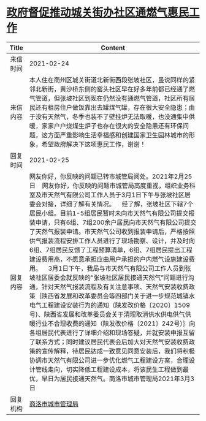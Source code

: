 # <a href="http://www.shangluo.gov.cn/zmhd/ldxxxx.jsp?urltype=leadermail.LeaderMailContentUrl&wbtreeid=1112&leadermailid=6965">政府督促推动城关街办社区通燃气惠民工作</a>
| Title |                                                                                                                                                                                                                                                                                                                               Content                                                                                                                                                                                                                                                                                                                                |
|:-----:|----------------------------------------------------------------------------------------------------------------------------------------------------------------------------------------------------------------------------------------------------------------------------------------------------------------------------------------------------------------------------------------------------------------------------------------------------------------------------------------------------------------------------------------------------------------------------------------------------------------------------------------------------------------------|
| 来信时间  | 2021-02-24                                                                                                                                                                                                                                                                                                                                                                                                                                                                                                                                                                                                                                                           |
| 来信内容  | 本人住在商州区城关街道北新街西段张坡社区，虽说同样的紧邻北新街，黄沙桥东侧的窑头社区早在好多年前都已经通了燃气管道，但张坡社区到现在仍然没有通燃气管道，社区所有居民还有租房住户做饭靠出去罐煤气罐，存在很大安全隐患；由于没有天然气，冬季也装不了壁挂炉无法取暖，也没通集中供暖，家家户户烧煤生炉子也存在很大的安全隐患还有环保问题，这方面严重影响生活幸福感和创建国家卫生园林城市的形象，希望政府解决下这项惠民工作，谢谢！                                                                                                                                                                                                                                                                                                                                                                                                                                                      |
| 回复时间  | 2021-02-25                                                                                                                                                                                                                                                                                                                                                                                                                                                                                                                                                                                                                                                           |
| 回复内容  | 网友你好，你反映的问题已转市城管局阅处。2021年2月25日    网友你好，你反映的问题市城管局高度重视，组织业务科室及市天然气有限公司工作人员于3月1日下午与张坡社区居委会对接，详细了解有关情况。    经了解，张坡社区下辖7个居民小组。目前1-5组居民暂时未向市天然气有限公司提交报装申请，只有6组、7组200余户居民向市天然气有限公司提交了天然气报装申请。市天然气公司收到报装申请后，严格按照供气报装流程安排工作人员进行了现场勘察、设计，并及时向6组、7组居民反馈了工程预算清单，6组、7组居民提出工程建设费用高，不愿意承担应由用户承担的户内燃气设施建设费用。    3月1日下午，我局与市天然气有限公司工作人员到张坡社区居委会就反映的“张坡社区居民接通天然气”问题进行沟通，针对天然气报装流程及有关注意事项、天然气安装收费政策｛陕西省发展和改革委员会等四部门关于进一步规范城镇水电气工程建设安装行为的通知（陕发改价格〔2020〕1509号)、陕西省发展和改革委员会关于清理取消供水供电供气供暖行业不合理收费的通知（陕发改价格〔2021〕242号）｝向各组居民代表进行了详细介绍和现场答疑，并就安装申报互留了联系方式；同时建议居民代表会后加大对天然气安装收费政策的宣传解释，待居民达成一致意见同意安装后，我们将积极协调市天然气有限公司进一步优化燃气工程建设方案，合理设计管线走向，切实降低工程建设成本，将该民生工程做到最优，早日为居民接通天然气。商洛市城市管理局2021年3月3日 |
| 回复机构  | <a href="../../categories/agencies/商洛市城市管理局.md">商洛市城市管理局</a>                                                                                                                                                                                                                                                                                                                                                                                                                                                                                                                                                                                                           |